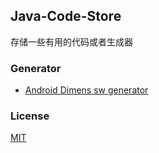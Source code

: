 Java-Code-Store
---

存储一些有用的代码或者生成器

### Generator

- [Android Dimens sw generator](https://github.com/yunxu-it/java-code-store/tree/dimens-sw-generator)


### License
[MIT](./LICENSE)